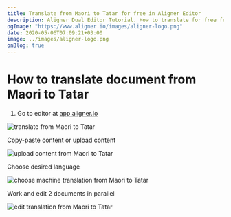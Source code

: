 ```yaml
---
title: Translate from Maori to Tatar for free in Aligner Editor
description: Aligner Dual Editor Tutorial. How to translate for free from Maori to Tatar. Aligner is multilingual document management platform. 
ogImage: "https://www.aligner.io/images/aligner-logo.png"
date: 2020-05-06T07:09:21+03:00
image: ../images/aligner-logo.png
onBlog: true
---
```


# How to translate document from Maori to Tatar

1. Go to editor at [app.aligner.io](https://app.aligner.io "Aligner App web page")

![translate from Maori to Tatar](../aligner-blank-editor.png "translate from Maori to Tatar")

Copy-paste content or upload content

![upload content from Maori to Tatar](../aligner-uploaded-document.png "upload content from Maori to Tatar")

Choose desired language

![choose machine translation from Maori to Tatar](../aligner-language-dropdown.png "choose machine translation from Maori to Tatar")

Work and edit 2 documents in parallel

![edit translation from Maori to Tatar](../aligner-double-sitded-editor.png "edit translation from Maori to Tatar")

